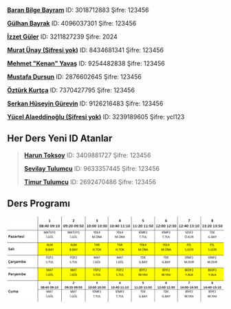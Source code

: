 <a href="https://us04web.zoom.us/j/3018712883?pwd=ckFGT3FnRklzbWtpTDdOZlc3aUgwQT09" target="_blank" rel="nofollow">**Baran Bilge Bayram**</a> ID: 3018712883 Şifre: 123456

<a href="https://us04web.zoom.us/j/4096037301?pwd=UzF5R3VSOTgvTFE0RSsxSXUzRE1uUT09" target="_blank" rel="nofollow">**Gülhan Bayrak**</a> ID: 4096037301	Şifre: 123456

<a href="https://us04web.zoom.us/j/3211827239?pwd=TkJVK3d4NHN4c2s1Z050bVExejByUT09" target="_blank" rel="nofollow">**İzzet Güler**</a> ID: 3211827239 Şifre: 2024

<a href="https://us04web.zoom.us/j/8434681341" target="_blank" rel="nofollow">**Murat Ünay (Şifresi yok)**</a> ID: 8434681341 Şifre: 123456

<a href="https://us04web.zoom.us/j/9254482838?pwd=dkNsQjZhM2VZZDJKS1UyYzlRb3JvUT09" target="_blank" rel="nofollow">**Mehmet "Kenan" Yavaş**</a> ID: 9254482838 Şifre: 123456

<a href="https://us04web.zoom.us/j/2876602645?pwd=bmlDMEpnTWNHdnk2SW42SnpPT0l4dz09" target="_blank" rel="nofollow">**Mustafa Dursun**</a> ID: 2876602645 Şifre: 123456

<a href="https://us04web.zoom.us/j/7370427795?pwd=MnFOSWpxQ3NqWVlWWmFEWTlsZjVFQT0" target="_blank" rel="nofollow">**Öztürk Kurtça**</a> ID: 7370427795 Şifre: 123456

<a href="https://us04web.zoom.us/j/9126216483?pwd=MHZzZjBIbVJ0eHZlR1NPZnhwbnNSQT09" target="_blank" rel="nofollow">**Serkan Hüseyin Gürevin**</a> ID: 9126216483 Şifre: 123456

<a href="https://us04web.zoom.us/j/3239189605" target="_blank" rel="nofollow">**Yücel Alaeddinoğlu (Şifresi yok)**</a> ID: 3239189605 Şifre: ycl123

## **Her Ders Yeni ID Atanlar**

><a href="https://us04web.zoom.us/j/3409881727?pwd=TmswbkRrYzBUZ3NNTGtFU0lPbFNRZz09" target="_blank" rel="nofollow">**Harun Toksoy**</a> ID: 3409881727 Şifre: 123456
>
><a href="https://us04web.zoom.us/j/9633357445?pwd=Z1pBWHUyb0VpYVZXRE12Q25WVm01UT09" target="_blank" rel="nofollow">**Sevilay Tulumcu**</a> ID: 9633357445 Şifre: 123456
>
><a href="https://us04web.zoom.us/j/2692470486?pwd=dmhQQXkwaEl3T0pLRlhCZHFRLzJ1QT09" target="_blank" rel="nofollow">**Timur Tulumcu**</a> ID: 2692470486 Şifre: 123456

## **Ders Programı**

![Ders Programı](img/ders.png)